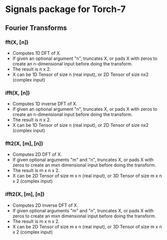 # Signals package for Torch-7

## Fourier Transforms
### fft(X, [n])
* Computes 1D DFT of X.
* If given an optional argument "n", truncates X, or pads X with zeros to create an n-dimensional input before doing the transform.
* The result is n x 2.
* X can be 1D Tensor of size n (real input), or 2D Tensor of size nx2 (complex input)

### ifft(X, [n])
* Computes 1D inverse DFT of X.
* If given an optional argument "n", truncates X, or pads X with zeros to create an n-dimensional input before doing the transform.
* The result is n x 2.
* X can be 1D Tensor of size n (real input), or 2D Tensor of size nx2 (complex input)

### fft2(X, [m], [n])
* Computes 2D DFT of X.
* If given optional arguments "m" and "n", truncates X, or pads X with zeros to create an mxn dimensional input before doing the transform.
* The result is m x n x 2.
* X can be 2D Tensor of size m x n (real input), or 3D Tensor of size m x n x 2 (complex input)

### ifft2(X, [m], [n])
* Computes 2D inverse DFT of X.
* If given optional arguments "m" and "n", truncates X, or pads X with zeros to create an mxn dimensional input before doing the transform.
* The result is m x n x 2.
* X can be 2D Tensor of size m x n (real input), or 3D Tensor of size m x n x 2 (complex input)